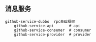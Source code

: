 ## 消息服务
    github-service-dubbo  rpc基础框架
        github-service-api       # api
        github-service-consumer  # consumer
        github-service-provider  # provider